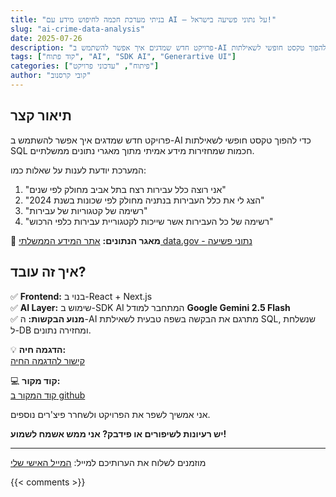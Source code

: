 ```yaml
---
title: "בניתי מערכת חכמה לחיפוש מידע עם AI – על נתוני פשיעה בישראל!"
slug: "ai-crime-data-analysis"
date: 2025-07-26
description: "פרויקט חדש שמדגים איך אפשר להשתמש ב-AI כדי להפוך טקסט חופשי לשאילתות SQL חכמות שמחזירות מידע אמיתי מתוך מאגרי נתונים ממשלתיים"
tags: ["קוד פתוח", "AI", "SDK AI", "Generartive UI"]
categories: ["פיתוח", "עדכוני פרויקט"]
author: "קובי קרסנוב"
---
```


## תיאור קצר

פרויקט חדש שמדגים איך אפשר להשתמש ב-AI כדי להפוך טקסט חופשי לשאילתות SQL חכמות שמחזירות מידע אמיתי מתוך מאגרי נתונים ממשלתיים.

המערכת יודעת לענות על שאלות כמו:

1. "אני רוצה כלל עבירות רצח בתל אביב מחולק לפי שנים"
2. "הצג לי את כלל העבירות בנתניה מחולק לפי שכונות בשנת 2024"
3. "רשימה של קטגוריות של עבירות"
4. "רשימה של כל העבירות אשר שייכות לקטגוריית עבירות כלפי הרכוש"

🔗 **מאגר הנתונים:** <a href="https://data.gov.il/dataset/crime_records_data" target="_blank">אתר המידע הממשלתי data.gov - נתוני פשיעה</a>  

## איך זה עובד?

✅ **Frontend:** בנוי ב-React + Next.js  
✅ **AI Layer:** שימוש ב-SDK AI המתחבר למודל **Google Gemini 2.5 Flash**  
✅ **מנוע הבקשות:** ה-AI מתרגם את הבקשה בשפה טבעית לשאילתת SQL, שנשלחת ל-DB ומחזירה נתונים.  

💡 **הדגמה חיה:**  
<a href="https://crime-rate-analysis.vercel.app/" target="_blank">קישור להדגמה החיה</a> 

💻 **קוד מקור:**  
<a href="https://github.com/krasnoff/crime-rate-analysis" target="_blank">קוד המקור ב github</a> 

אני אמשיך לשפר את הפרויקט ולשחרר פיצ'רים נוספים.

**יש רעיונות לשיפורים או פידבק? אני ממש אשמח לשמוע!**

---

מוזמנים לשלוח את הערותיכם למייל: <a href="mailto:krasnoff.kobi@gmail.com" target="_blank">המייל האישי שלי</a>

{{< comments >}}